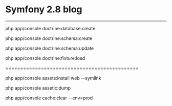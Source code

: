 # Symfony 2.8 blog
---------------------------------------------

php app/console doctrine:database:create

php app/console doctrine:schema:create

php app/console doctrine:schema:update

php app/console doctrine:fixture:load

=============================================

php app/console assets:install web --symlink

php app/console assetic:dump

php app/console cache:clear --env=prod